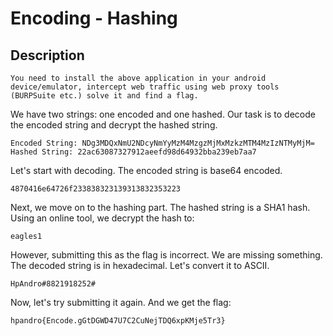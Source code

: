 # Encoding - Hashing

## Description
```
You need to install the above application in your android device/emulator, intercept web traffic using web proxy tools (BURPSuite etc.) solve it and find a flag.
```

We have two strings: one encoded and one hashed. Our task is to decode the encoded string and decrypt the hashed string.

```
Encoded String: NDg3MDQxNmU2NDcyNmYyMzM4MzgzMjMxMzkzMTM4MzIzNTMyMjM=
Hashed String: 22ac63087327912aeefd98d64932bba239eb7aa7
```

Let's start with decoding. The encoded string is base64 encoded.

```
4870416e64726f233838323139313832353223
```

Next, we move on to the hashing part. The hashed string is a SHA1 hash. Using an online tool, we decrypt the hash to:

```
eagles1
```

However, submitting this as the flag is incorrect. We are missing something. The decoded string is in hexadecimal. Let's convert it to ASCII.

```
HpAndro#8821918252#
```

Now, let's try submitting it again. And we get the flag:

```
hpandro{Encode.gGtDGWD47U7C2CuNejTDQ6xpKMje5Tr3}
```